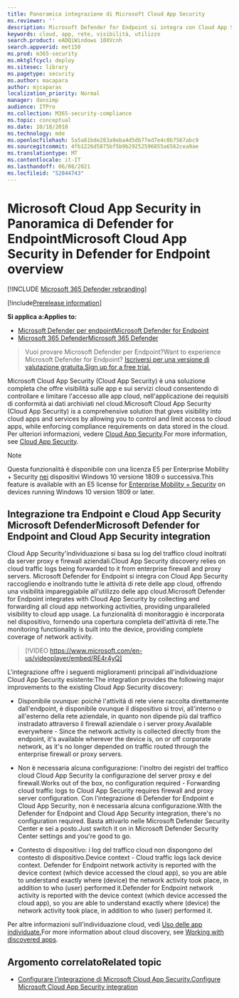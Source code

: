 ```yaml
---
title: Panoramica integrazione di Microsoft Cloud App Security
ms.reviewer: ''
description: Microsoft Defender for Endpoint si integra con Cloud App Security inoltrando tutte le attività di rete delle app cloud.
keywords: cloud, app, rete, visibilità, utilizzo
search.product: eADQiWindows 10XVcnh
search.appverid: met150
ms.prod: m365-security
ms.mktglfcycl: deploy
ms.sitesec: library
ms.pagetype: security
ms.author: macapara
author: mjcaparas
localization_priority: Normal
manager: dansimp
audience: ITPro
ms.collection: M365-security-compliance
ms.topic: conceptual
ms.date: 10/18/2018
ms.technology: mde
ms.openlocfilehash: 5a5a81bde283a9eba4d5db77ed7e4c0b7567abc9
ms.sourcegitcommit: 4fb1226d5875bf5b9b29252596855a6562cea9ae
ms.translationtype: MT
ms.contentlocale: it-IT
ms.lasthandoff: 06/08/2021
ms.locfileid: "52844743"
---
```

# <a name="microsoft-cloud-app-security-in-defender-for-endpoint-overview"></a><span data-ttu-id="91cfc-104">Microsoft Cloud App Security in Panoramica di Defender for Endpoint</span><span class="sxs-lookup"><span data-stu-id="91cfc-104">Microsoft Cloud App Security in Defender for Endpoint overview</span></span>

[!INCLUDE [Microsoft 365 Defender rebranding](../../includes/microsoft-defender.md)]

[!include[Prerelease information](../../includes/prerelease.md)]

<span data-ttu-id="91cfc-105">**Si applica a:**</span><span class="sxs-lookup"><span data-stu-id="91cfc-105">**Applies to:**</span></span>
- [<span data-ttu-id="91cfc-106">Microsoft Defender per endpoint</span><span class="sxs-lookup"><span data-stu-id="91cfc-106">Microsoft Defender for Endpoint</span></span>](https://go.microsoft.com/fwlink/p/?linkid=2154037)
- [<span data-ttu-id="91cfc-107">Microsoft 365 Defender</span><span class="sxs-lookup"><span data-stu-id="91cfc-107">Microsoft 365 Defender</span></span>](https://go.microsoft.com/fwlink/?linkid=2118804)


> <span data-ttu-id="91cfc-108">Vuoi provare Microsoft Defender per Endpoint?</span><span class="sxs-lookup"><span data-stu-id="91cfc-108">Want to experience Microsoft Defender for Endpoint?</span></span> [<span data-ttu-id="91cfc-109">Iscriversi per una versione di valutazione gratuita.</span><span class="sxs-lookup"><span data-stu-id="91cfc-109">Sign up for a free trial.</span></span>](https://www.microsoft.com/microsoft-365/windows/microsoft-defender-atp?ocid=docs-wdatp-exposedapis-abovefoldlink)

<span data-ttu-id="91cfc-110">Microsoft Cloud App Security (Cloud App Security) è una soluzione completa che offre visibilità sulle app e sui servizi cloud consentendo di controllare e limitare l'accesso alle app cloud, nell'applicazione dei requisiti di conformità ai dati archiviati nel cloud.</span><span class="sxs-lookup"><span data-stu-id="91cfc-110">Microsoft Cloud App Security (Cloud App Security) is a comprehensive solution that gives visibility into cloud apps and services by allowing you to control and limit access to cloud apps, while enforcing compliance requirements on data stored in the cloud.</span></span> <span data-ttu-id="91cfc-111">Per ulteriori informazioni, vedere [Cloud App Security](/cloud-app-security/what-is-cloud-app-security).</span><span class="sxs-lookup"><span data-stu-id="91cfc-111">For more information, see [Cloud App Security](/cloud-app-security/what-is-cloud-app-security).</span></span>

>[!NOTE]
><span data-ttu-id="91cfc-112">Questa funzionalità è disponibile con una licenza E5 per Enterprise Mobility + Security [nei](https://www.microsoft.com/cloud-platform/enterprise-mobility-security) dispositivi Windows 10 versione 1809 o successiva.</span><span class="sxs-lookup"><span data-stu-id="91cfc-112">This feature is available with an E5 license for [Enterprise Mobility + Security](https://www.microsoft.com/cloud-platform/enterprise-mobility-security) on devices running Windows 10 version 1809 or later.</span></span>

## <a name="microsoft-defender-for-endpoint-and-cloud-app-security-integration"></a><span data-ttu-id="91cfc-113">Integrazione tra Endpoint e Cloud App Security Microsoft Defender</span><span class="sxs-lookup"><span data-stu-id="91cfc-113">Microsoft Defender for Endpoint and Cloud App Security integration</span></span> 

<span data-ttu-id="91cfc-114">Cloud App Security'individuazione si basa su log del traffico cloud inoltrati da server proxy e firewall aziendali.</span><span class="sxs-lookup"><span data-stu-id="91cfc-114">Cloud App Security discovery relies on cloud traffic logs being forwarded to it from enterprise firewall and proxy servers.</span></span> <span data-ttu-id="91cfc-115">Microsoft Defender for Endpoint si integra con Cloud App Security raccogliendo e inoltrando tutte le attività di rete delle app cloud, offrendo una visibilità impareggiabile all'utilizzo delle app cloud.</span><span class="sxs-lookup"><span data-stu-id="91cfc-115">Microsoft Defender for Endpoint integrates with Cloud App Security by collecting and forwarding all cloud app networking activities, providing unparalleled visibility to cloud app usage.</span></span> <span data-ttu-id="91cfc-116">La funzionalità di monitoraggio è incorporata nel dispositivo, fornendo una copertura completa dell'attività di rete.</span><span class="sxs-lookup"><span data-stu-id="91cfc-116">The monitoring functionality is built into the device, providing complete coverage of network activity.</span></span>

> [!VIDEO https://www.microsoft.com/en-us/videoplayer/embed/RE4r4yQ]


<span data-ttu-id="91cfc-117">L'integrazione offre i seguenti miglioramenti principali all'individuazione Cloud App Security esistente:</span><span class="sxs-lookup"><span data-stu-id="91cfc-117">The integration provides the following major improvements to the existing Cloud App Security discovery:</span></span> 

- <span data-ttu-id="91cfc-118">Disponibile ovunque: poiché l'attività di rete viene raccolta direttamente dall'endpoint, è disponibile ovunque il dispositivo si trovi, all'interno o all'esterno della rete aziendale, in quanto non dipende più dal traffico instradato attraverso il firewall aziendale o i server proxy.</span><span class="sxs-lookup"><span data-stu-id="91cfc-118">Available everywhere - Since the network activity is collected directly from the endpoint, it's available wherever the device is, on or off corporate network, as it's no longer depended on traffic routed through the enterprise firewall or proxy servers.</span></span> 

- <span data-ttu-id="91cfc-119">Non è necessaria alcuna configurazione: l'inoltro dei registri del traffico cloud Cloud App Security la configurazione del server proxy e del firewall.</span><span class="sxs-lookup"><span data-stu-id="91cfc-119">Works out of the box, no configuration required - Forwarding cloud traffic logs to Cloud App Security requires firewall and proxy server configuration.</span></span> <span data-ttu-id="91cfc-120">Con l'integrazione di Defender for Endpoint e Cloud App Security, non è necessaria alcuna configurazione.</span><span class="sxs-lookup"><span data-stu-id="91cfc-120">With the Defender for Endpoint and Cloud App Security integration, there's no configuration required.</span></span> <span data-ttu-id="91cfc-121">Basta attivarlo nelle Microsoft Defender Security Center e sei a posto.</span><span class="sxs-lookup"><span data-stu-id="91cfc-121">Just switch it on in Microsoft Defender Security Center settings and you're good to go.</span></span> 

- <span data-ttu-id="91cfc-122">Contesto di dispositivo: i log del traffico cloud non dispongono del contesto di dispositivo.</span><span class="sxs-lookup"><span data-stu-id="91cfc-122">Device context - Cloud traffic logs lack device context.</span></span> <span data-ttu-id="91cfc-123">Defender for Endpoint network activity is reported with the device context (which device accessed the cloud app), so you are able to understand exactly where (device) the network activity took place, in addition to who (user) performed it.</span><span class="sxs-lookup"><span data-stu-id="91cfc-123">Defender for Endpoint network activity is reported with the device context (which device accessed the cloud app), so you are able to understand exactly where (device) the network activity took place, in addition to who (user) performed it.</span></span> 

<span data-ttu-id="91cfc-124">Per altre informazioni sull'individuazione cloud, vedi [Uso delle app individuate.](/cloud-app-security/discovered-apps)</span><span class="sxs-lookup"><span data-stu-id="91cfc-124">For more information about cloud discovery, see [Working with discovered apps](/cloud-app-security/discovered-apps).</span></span>

## <a name="related-topic"></a><span data-ttu-id="91cfc-125">Argomento correlato</span><span class="sxs-lookup"><span data-stu-id="91cfc-125">Related topic</span></span>

- [<span data-ttu-id="91cfc-126">Configurare l'integrazione di Microsoft Cloud App Security.</span><span class="sxs-lookup"><span data-stu-id="91cfc-126">Configure Microsoft Cloud App Security integration</span></span>](microsoft-cloud-app-security-config.md)
